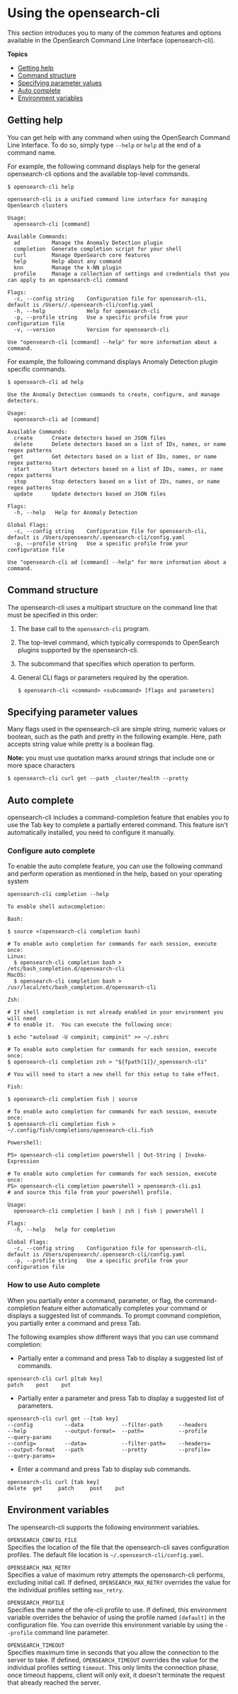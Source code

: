 # Using the opensearch-cli

This section introduces you to many of the common features and options available in the 
OpenSearch Command Line Interface (opensearch-cli).


**Topics**
+ [Getting help](./usage.md#getting-help)
+ [Command structure](./usage.md#command-structure)
+ [Specifying parameter values](./usage.md#specifying-parameter-values)
+ [Auto complete](./usage.md#auto-complete)
+ [Environment variables](./usage.md#environment-variables)


## Getting help

You can get help with any command when using the OpenSearch Command Line Interface.
To do so, simply type `--help` or `help` at the end of a command name. 

For example, the following command displays help for the general opensearch-cli options and the available top-level commands. 

```
$ opensearch-cli help

opensearch-cli is a unified command line interface for managing OpenSearch clusters

Usage:
  opensearch-cli [command]

Available Commands:
  ad          Manage the Anomaly Detection plugin
  completion  Generate completion script for your shell
  curl        Manage OpenSearch core features
  help        Help about any command
  knn         Manage the k-NN plugin
  profile     Manage a collection of settings and credentials that you can apply to an opensearch-cli command

Flags:
  -c, --config string    Configuration file for opensearch-cli, default is /Users//.opensearch-cli/config.yaml
  -h, --help             Help for opensearch-cli
  -p, --profile string   Use a specific profile from your configuration file
  -v, --version          Version for opensearch-cli

Use "opensearch-cli [command] --help" for more information about a command.

```

For example, the following command displays Anomaly Detection plugin specific commands. 

```
$ opensearch-cli ad help

Use the Anomaly Detection commands to create, configure, and manage detectors.

Usage:
  opensearch-cli ad [command]

Available Commands:
  create      Create detectors based on JSON files
  delete      Delete detectors based on a list of IDs, names, or name regex patterns
  get         Get detectors based on a list of IDs, names, or name regex patterns
  start       Start detectors based on a list of IDs, names, or name regex patterns
  stop        Stop detectors based on a list of IDs, names, or name regex patterns
  update      Update detectors based on JSON files

Flags:
  -h, --help   Help for Anomaly Detection

Global Flags:
  -c, --config string    Configuration file for opensearch-cli, default is /Users/opensearch/.opensearch-cli/config.yaml
  -p, --profile string   Use a specific profile from your configuration file

Use "opensearch-cli ad [command] --help" for more information about a command.

```


## Command structure

The opensearch-cli uses a multipart structure on the command line that must be specified in this order:

1. The base call to the `opensearch-cli` program.

1. The top-level command, which typically corresponds to OpenSearch plugins supported by the opensearch-cli.

1. The subcommand that specifies which operation to perform.

1. General CLI flags or parameters required by the operation.

    ```
    $ opensearch-cli <command> <subcommand> [flags and parameters]
    ```

## Specifying parameter values

Many flags used in the opensearch-cli are simple string, numeric values or boolean, such as the path and pretty in the following example. 
Here, path accepts string value while pretty is a boolean flag.

**Note:** you must use quotation marks around strings that include one or more space characters
```
$ opensearch-cli curl get --path _cluster/health --pretty
```

## Auto complete
opensearch-cli includes a command-completion feature that enables you to use the Tab key to complete a partially entered command.
This feature isn't automatically installed, you need to configure it manually.

### Configure auto complete

To enable the auto complete feature, you can use the following command and perform operation as mentioned in the help,
based on your operating system
```
opensearch-cli completion --help

To enable shell autocompletion:

Bash:

$ source <(opensearch-cli completion bash)

# To enable auto completion for commands for each session, execute once:
Linux:
  $ opensearch-cli completion bash > /etc/bash_completion.d/opensearch-cli
MacOS:
  $ opensearch-cli completion bash > /usr/local/etc/bash_completion.d/opensearch-cli

Zsh:

# If shell completion is not already enabled in your environment you will need
# to enable it.  You can execute the following once:

$ echo "autoload -U compinit; compinit" >> ~/.zshrc

# To enable auto completion for commands for each session, execute once:
$ opensearch-cli completion zsh > "${fpath[1]}/_opensearch-cli"

# You will need to start a new shell for this setup to take effect.

Fish:

$ opensearch-cli completion fish | source

# To enable auto completion for commands for each session, execute once:
$ opensearch-cli completion fish > ~/.config/fish/completions/opensearch-cli.fish

Powershell:

PS> opensearch-cli completion powershell | Out-String | Invoke-Expression

# To enable auto completion for commands for each session, execute once:
PS> opensearch-cli completion powershell > opensearch-cli.ps1
# and source this file from your powershell profile.

Usage:
  opensearch-cli completion [ bash | zsh | fish | powershell ]

Flags:
  -h, --help   help for completion

Global Flags:
  -c, --config string    Configuration file for opensearch-cli, default is /Users/opensearch/.opensearch-cli/config.yaml
  -p, --profile string   Use a specific profile from your configuration file

```
### How to use Auto complete
When you partially enter a command, parameter, or flag, the command-completion feature either automatically
completes your command or displays a suggested list of commands. To prompt command completion, you partially enter a command and press Tab.

The following examples show different ways that you can use command completion:
* Partially enter a command and press Tab to display a suggested list of commands.                                                                                      
```
opensearch-cli curl p[tab key]
patch    post    put
```
* Partially enter a parameter and press Tab to display a suggested list of parameters.

```
opensearch-cli curl get --[tab key]
--config          --data            --filter-path     --headers         --help            --output-format=  --path=           --profile         --query-params    
--config=         --data=           --filter-path=    --headers=        --output-format   --path            --pretty          --profile=        --query-params= 
```
* Enter a command and press Tab to display sub commands.
```
opensearch-cli curl [tab key]
delete  get     patch     post    put     
```

## Environment variables

The opensearch-cli supports the following environment variables.

`OPENSEARCH_CONFIG_FILE`  
Specifies the location of the file that the opensearch-cli saves configuration profiles.
The default file location is `~/.opensearch-cli/config.yaml`.

`OPENSEARCH_MAX_RETRY`  
Specifies a value of maximum retry attempts the opensearch-cli performs, excluding initial call.
If defined, `OPENSEARCH_MAX_RETRY` overrides the value for the individual profiles setting `max_retry`.

`OPENSEARCH_PROFILE`  
Specifies the name of the ofe-cli profile to use.
If defined, this environment variable overrides the behavior of using the profile named `[default]` in the configuration file.
You can override this environment variable by using the `--profile` command line parameter.

`OPENSEARCH_TIMEOUT`  
Specifies maximum time  in  seconds  that you allow the connection to the server to take.
If defined, `OPENSEARCH_TIMEOUT` overrides the value for the individual profiles setting `timeout`.
This only limits  the  connection  phase, once timeout happens, client will only exit, it doesn't terminate the
request that already reached the server.
